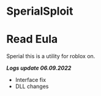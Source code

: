 # SperialSploit
# Read Eula
Sperial this is a utility for roblox on.

***Logs update 06.09.2022***
+ Interface fix
+ DLL changes
